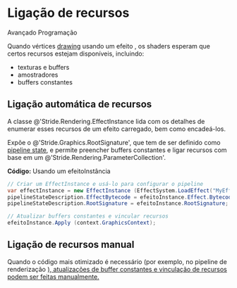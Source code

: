 # Ligação de recursos

<span class="badge text-bg-primary">Avançado</span>
<span class="badge text-bg-success">Programação</span>

Quando vértices [drawing](draw-vertices.md) usando um efeito [](../effects-and-shaders/index.md), os shaders esperam que certos recursos estejam disponíveis, incluindo:

- texturas e buffers
- amostradores
- buffers constantes

## Ligação automática de recursos

A classe @'Stride.Rendering.EffectInstance lida com os detalhes de enumerar esses recursos de um efeito carregado, bem como encadeá-los.

Expõe o @'Stride.Graphics.RootSignature', que tem de ser definido como [pipeline state](pipeline-state.md),
e permite preencher buffers constantes e ligar recursos com base em um @'Stride.Rendering.ParameterCollection'.

**Código:** Usando um efeitoInstância

```cs
// Criar um EffectInstance e usá-lo para configurar o pipeline
var effectInstance = new EffectInstance (EffectSystem.LoadEffect("MyEffect").WaitForResult());
pipelineStateDescription.EffectBytecode = efeitoInstance.Effect.Bytecode;
pipelineStateDescription.RootSignature = efeitoInstance.RootSignature;

// Atualizar buffers constantes e vincular recursos
efeitoInstance.Apply (context.GraphicsContext);
```

## Ligação de recursos manual

Quando o código mais otimizado é necessário (por exemplo, no pipeline de renderização [), atualizações de buffer constantes e vinculação de recursos podem ser feitas manualmente.](../rendering-pipeline/index.md)